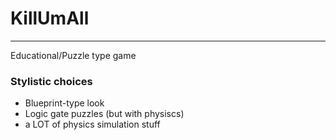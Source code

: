# KillUmAll
---
Educational/Puzzle type game

### Stylistic choices
- Blueprint-type look
- Logic gate puzzles (but with physiscs)
- a LOT of physics simulation stuff
